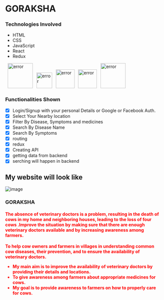 <h1>GORAKSHA</h1>

### Technologies Involved

- HTML 
- CSS
- JavaScript
- React
- Redux

<div>
  <img style="width:80px"src="https://cdn3d.iconscout.com/3d/free/thumb/free-html-5728485-4781249.png?f=webp" alt="error"/>
  <img style="width:50px"src="https://upload.wikimedia.org/wikipedia/commons/thumb/d/d5/CSS3_logo_and_wordmark.svg/1200px-CSS3_logo_and_wordmark.svg.png" alt="error"/>
  <img style="width:60px"src="https://www.freepnglogos.com/uploads/javascript-png/png-javascript-badge-picture-8.png" alt="error"/>
  <img style="width:60px"src="https://ionicframework.com/docs/icons/logo-react-icon.png" alt="error"/>
  <img style="width:80px"src="https://logodix.com/logo/1614302.png" alt="error"/>
</div>

### Functionalities Shown
- [x] Login/Signup with your personal Details or Google or Facebook Auth.
- [x] Select Your Nearby location
- [x] Filter By Disease, Symptoms and medicines
- [x] Search By Disease Name
- [x] Search By Symptoms
- [x] routing
- [x] redux
- [x] Creating API
- [x] getting data from backend
- [x] serching will happen in backend

<h2>My website will look like</h2>

![image](https://github.com/kDurga-123/goRaksha/assets/119414747/3b9af8f5-e471-4433-b75e-a4bf34d744ca)
### GORAKSHA

<b style="color:red;">

#### The absence of veterinary doctors is a problem, resulting in the death of cows in my home and neighboring houses, leading to the loss of four cows .Improve the situation by making sure that there are enough veterinary doctors available and by increasing awareness among farmers.
To help cow owners and farmers in villages in understanding common cow diseases, their prevention, and to ensure the availability of veterinary doctors.
<ul>
<li>My main aim is to improve the availability of veterinary doctors by providing their details and locations.</li>
<li>To give awareness among farmers about appropriate medicines for cows.</li>
<li>My goal is to provide awareness to farmers on how to properly care for cows.</li>
</ul>





